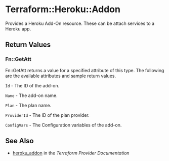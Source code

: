 # Terraform::Heroku::Addon

Provides a Heroku Add-On resource. These can be attach
services to a Heroku app.

## Return Values

### Fn::GetAtt

Fn::GetAtt returns a value for a specified attribute of this type. The following are the available attributes and sample return values.

`Id` - The ID of the add-on.

`Name` - The add-on name.

`Plan` - The plan name.

`ProviderId` - The ID of the plan provider.

`ConfigVars` - The Configuration variables of the add-on.

## See Also

* [heroku_addon](https://www.terraform.io/docs/providers/heroku/r/addon.html) in the _Terraform Provider Documentation_